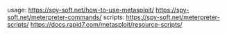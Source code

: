 usage:
https://spy-soft.net/how-to-use-metasploit/
https://spy-soft.net/meterpreter-commands/
scripts:
https://spy-soft.net/meterpreter-scripts/
https://docs.rapid7.com/metasploit/resource-scripts/